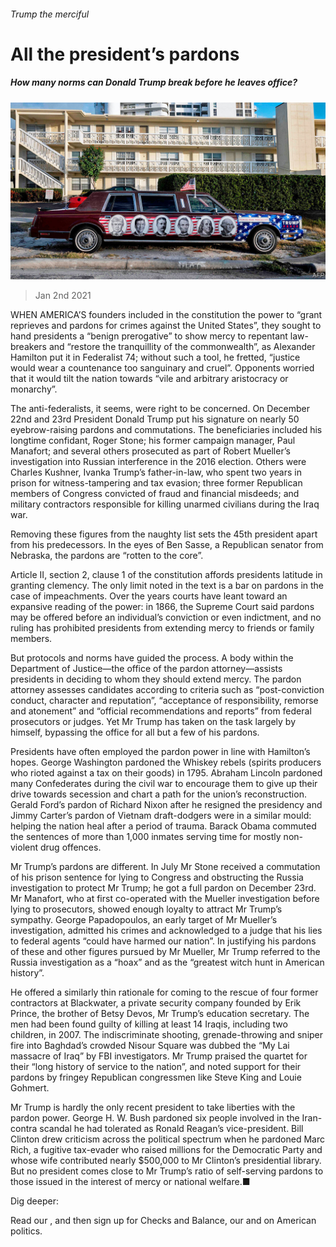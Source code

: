 ###### Trump the merciful

# All the president’s pardons 

##### How many norms can Donald Trump break before he leaves office? 

![image](images/20210102_USP502.jpg) 

> Jan 2nd 2021 


WHEN AMERICA’S founders included in the constitution the power to “grant reprieves and pardons for crimes against the United States”, they sought to hand presidents a “benign prerogative” to show mercy to repentant law-breakers and “restore the tranquillity of the commonwealth”, as Alexander Hamilton put it in Federalist 74; without such a tool, he fretted, “justice would wear a countenance too sanguinary and cruel”. Opponents worried that it would tilt the nation towards “vile and arbitrary aristocracy or monarchy”.


The anti-federalists, it seems, were right to be concerned. On December 22nd and 23rd President Donald Trump put his signature on nearly 50 eyebrow-raising pardons and commutations. The beneficiaries included his longtime confidant, Roger Stone; his former campaign manager, Paul Manafort; and several others prosecuted as part of Robert Mueller’s investigation into Russian interference in the 2016 election. Others were Charles Kushner, Ivanka Trump’s father-in-law, who spent two years in prison for witness-tampering and tax evasion; three former Republican members of Congress convicted of fraud and financial misdeeds; and military contractors responsible for killing unarmed civilians during the Iraq war.



Removing these figures from the naughty list sets the 45th president apart from his predecessors. In the eyes of Ben Sasse, a Republican senator from Nebraska, the pardons are “rotten to the core”.


Article II, section 2, clause 1 of the constitution affords presidents latitude in granting clemency. The only limit noted in the text is a bar on pardons in the case of impeachments. Over the years courts have leant toward an expansive reading of the power: in 1866, the Supreme Court said pardons may be offered before an individual’s conviction or even indictment, and no ruling has prohibited presidents from extending mercy to friends or family members.


But protocols and norms have guided the process. A body within the Department of Justice—the office of the pardon attorney—assists presidents in deciding to whom they should extend mercy. The pardon attorney assesses candidates according to criteria such as “post-conviction conduct, character and reputation”, “acceptance of responsibility, remorse and atonement” and “official recommendations and reports” from federal prosecutors or judges. Yet Mr Trump has taken on the task largely by himself, bypassing the office for all but a few of his pardons.


Presidents have often employed the pardon power in line with Hamilton’s hopes. George Washington pardoned the Whiskey rebels (spirits producers who rioted against a tax on their goods) in 1795. Abraham Lincoln pardoned many Confederates during the civil war to encourage them to give up their drive towards secession and chart a path for the union’s reconstruction. Gerald Ford’s pardon of Richard Nixon after he resigned the presidency and Jimmy Carter’s pardon of Vietnam draft-dodgers were in a similar mould: helping the nation heal after a period of trauma. Barack Obama commuted the sentences of more than 1,000 inmates serving time for mostly non-violent drug offences.


Mr Trump’s pardons are different. In July Mr Stone received a commutation of his prison sentence for lying to Congress and obstructing the Russia investigation to protect Mr Trump; he got a full pardon on December 23rd. Mr Manafort, who at first co-operated with the Mueller investigation before lying to prosecutors, showed enough loyalty to attract Mr Trump’s sympathy. George Papadopoulos, an early target of Mr Mueller’s investigation, admitted his crimes and acknowledged to a judge that his lies to federal agents “could have harmed our nation”. In justifying his pardons of these and other figures pursued by Mr Mueller, Mr Trump referred to the Russia investigation as a “hoax” and as the “greatest witch hunt in American history”.


He offered a similarly thin rationale for coming to the rescue of four former contractors at Blackwater, a private security company founded by Erik Prince, the brother of Betsy Devos, Mr Trump’s education secretary. The men had been found guilty of killing at least 14 Iraqis, including two children, in 2007. The indiscriminate shooting, grenade-throwing and sniper fire into Baghdad’s crowded Nisour Square was dubbed the “My Lai massacre of Iraq” by FBI investigators. Mr Trump praised the quartet for their “long history of service to the nation”, and noted support for their pardons by fringey Republican congressmen like Steve King and Louie Gohmert.


Mr Trump is hardly the only recent president to take liberties with the pardon power. George H. W. Bush pardoned six people involved in the Iran-contra scandal he had tolerated as Ronald Reagan’s vice-president. Bill Clinton drew criticism across the political spectrum when he pardoned Marc Rich, a fugitive tax-evader who raised millions for the Democratic Party and whose wife contributed nearly $500,000 to Mr Clinton’s presidential library. But no president comes close to Mr Trump’s ratio of self-serving pardons to those issued in the interest of mercy or national welfare.■


Dig deeper:

Read our , and then sign up for Checks and Balance, our  and  on American politics.

